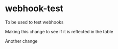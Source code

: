 # webhook-test
To be used to test webhooks

Making this change to see if it is reflected in the table

Another change

